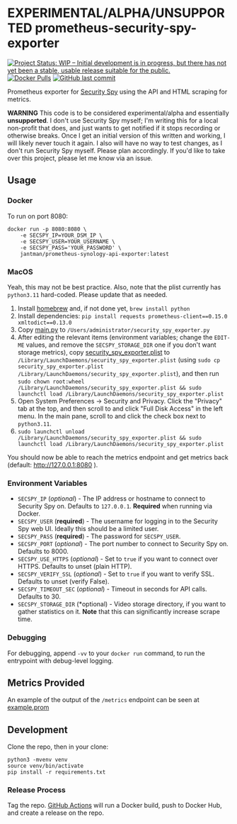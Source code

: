 # EXPERIMENTAL/ALPHA/UNSUPPORTED prometheus-security-spy-exporter

[![Project Status: WIP – Initial development is in progress, but there has not yet been a stable, usable release suitable for the public.](https://www.repostatus.org/badges/latest/wip.svg)](https://www.repostatus.org/#wip) [![Docker Pulls](https://img.shields.io/docker/pulls/jantman/prometheus-security-spy-exporter)](https://hub.docker.com/repository/docker/jantman/prometheus-security-spy-exporter) [![GitHub last commit](https://img.shields.io/github/last-commit/jantman/prometheus-security-spy-exporter)](https://github.com/jantman/prometheus-security-spy-exporter)

Prometheus exporter for [Security Spy](https://www.bensoftware.com/securityspy/) using the API and HTML scraping for metrics.

**WARNING** This code is to be considered experimental/alpha and essentially **unsupported**. I don't use Security Spy myself; I'm writing this for a local non-profit that does, and just wants to get notified if it stops recording or otherwise breaks. Once I get an initial version of this written and working, I will likely never touch it again. I also will have no way to test changes, as I don't run Security Spy myself. Please plan accordingly. If you'd like to take over this project, please let me know via an issue.

## Usage

### Docker

To run on port 8080:

```
docker run -p 8080:8080 \
    -e SECSPY_IP=YOUR_DSM_IP \
    -e SECSPY_USER=YOUR_USERNAME \
    -e SECSPY_PASS='YOUR_PASSWORD' \
    jantman/prometheus-synology-api-exporter:latest
```

### MacOS

Yeah, this may not be best practice. Also, note that the plist currently has `python3.11` hard-coded. Please update that as needed.

1. Install [homebrew](https://brew.sh/) and, if not done yet, ``brew install python``
2. Install dependencies: ``pip install requests prometheus-client==0.15.0 xmltodict==0.13.0``
3. Copy [main.py](main.py) to ``/Users/administrator/security_spy_exporter.py``
4. After editing the relevant items (environment variables; change the ``EDIT-ME`` values, and remove the ``SECSPY_STORAGE_DIR`` one if you don't want storage metrics), copy [security_spy_exporter.plist](security_spy_exporter.plist) to ``/Library/LaunchDaemons/security_spy_exporter.plist`` (using ``sudo cp security_spy_exporter.plist /Library/LaunchDaemons/security_spy_exporter.plist``), and then run ``sudo chown root:wheel /Library/LaunchDaemons/security_spy_exporter.plist && sudo launchctl load /Library/LaunchDaemons/security_spy_exporter.plist``
5. Open System Preferences -> Security and Privacy. Click the "Privacy" tab at the top, and then scroll to and click "Full Disk Access" in the left menu. In the main pane, scroll to and click the check box next to `python3.11`.
6. ``sudo launchctl unload /Library/LaunchDaemons/security_spy_exporter.plist && sudo launchctl load /Library/LaunchDaemons/security_spy_exporter.plist``

You should now be able to reach the metrics endpoint and get metrics back (default: http://127.0.0.1:8080 ).

### Environment Variables

* `SECSPY_IP` (*optional*) - The IP address or hostname to connect to Security Spy on. Defaults to `127.0.0.1`. **Required** when running via Docker.
* `SECSPY_USER` (**required**) - The username for logging in to the Security Spy web UI. Ideally this should be a limited user.
* `SECSPY_PASS` (**required**) - The password for `SECSPY_USER`.
* `SECSPY_PORT` (*optional*) - The port number to connect to Security Spy on. Defaults to 8000.
* `SECSPY_USE_HTTPS` (*optional*) - Set to `true` if you want to connect over HTTPS. Defaults to unset (plain HTTP).
* `SECSPY_VERIFY_SSL` (*optional*) - Set to `true` if you want to verify SSL. Defaults to unset (verify False).
* `SECSPY_TIMEOUT_SEC` (*optional*) - Timeout in seconds for API calls. Defaults to 30.
* `SECSPY_STORAGE_DIR` (*optional) - Video storage directory, if you want to gather statistics on it. **Note** that this can significantly increase scrape time.

### Debugging

For debugging, append `-vv` to your `docker run` command, to run the entrypoint with debug-level logging.

## Metrics Provided

An example of the output of the `/metrics` endpoint can be seen at [example.prom](example.prom)

## Development

Clone the repo, then in your clone:

```
python3 -mvenv venv
source venv/bin/activate
pip install -r requirements.txt
```

### Release Process

Tag the repo. [GitHub Actions](https://github.com/jantman/prometheus-security-spy-exporter/actions) will run a Docker build, push to Docker Hub, and create a release on the repo.
